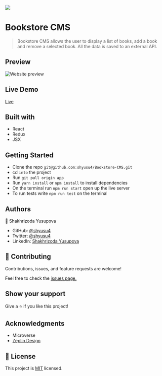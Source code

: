 ![](https://img.shields.io/badge/Microverse-blueviolet)

# Bookstore CMS

> Bookstore CMS allows the user to display a list of books, add a book and remove a selected book. All the data is saved to an external API.

## Preview

![Website preview](./mockup.png)

## Live Demo

[Live](https://bookstorecms-shyusu4.netlify.app/)

## Built with

- React
- Redux
- JSX

## Getting Started

- Clone the repo `git@github.com:shyusu4/Bookstore-CMS.git`
- cd `into` the project
- Run `git pull origin app`
- Run `yarn install` or `npm install` to install dependencies
- On the terminal run `npm run start` open up the live server
- To run tests write `npm run test` on the terminal

## Authors

👤 Shakhrizoda Yusupova

- GitHub: [@shyusu4](https://github.com/shyusu4)
- Twitter: [@shyusu4](https://twitter.com/shyusu4)
- LinkedIn: [Shakhrizoda Yusupova](https://www.linkedin.com/in/shyusu4/)

## 🤝 Contributing

Contributions, issues, and feature requests are welcome!

Feel free to check the [issues page.](https://github.com/shyusu4/Bookstore-CMS/issues)

## Show your support

Give a ⭐️ if you like this project!

## Acknowledgments

- Microverse
- [Zeplin Design](https://app.zeplin.io/project/5b35a9e13227086040f8eb75/screen/5b695e29bb8c844f118f9378)

## 📝 License

This project is [MIT](https://github.com/shyusu4/Bookstore-CMS/blob/main/MIT.md) licensed.
